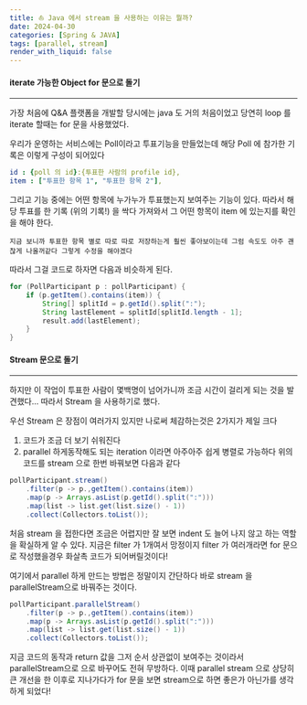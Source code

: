```yaml
---
title: ⛵ Java 에서 stream 을 사용하는 이유는 뭘까?
date: 2024-04-30
categories: [Spring & JAVA]
tags: [parallel, stream]
render_with_liquid: false
---
```

#### iterate 가능한 Object for 문으로 돌기
---
가장 처음에 Q&A 플랫폼을 개발할 당시에는 java 도 거의 처음이었고 당연히 loop 를 iterate 할때는 for 문을 사용했었다.

우리가 운영하는 서비스에는 Poll이라고 투표기능을 만들었는데 해당 Poll 에 참가한 기록은 이렇게 구성이 되어있다

```yml
id : {poll 의 id}:{투표한 사람의 profile id},
item : ["투표한 항목 1", "투표한 항목 2"],
```

그리고 기능 중에는 어떤 항목에 누가누가 투표했는지 보여주는 기능이 있다.
따라서 해당 투표를 한 기록 (위의 기록!) 을 싹다 가져와서 그 어떤 항목이 item 에 있는지를 확인을 해야 한다.

`지금 보니까 투표한 항목 별로 따로 따로 저장하는게 훨씬 좋아보이는데 그럼 속도도 아주 괜찮게 나올꺼같다 그렇게 수정을 해야겠다`

따라서 그걸 코드로 하자면 다음과 비슷하게 된다.
```java
for (PollParticipant p : pollParticipant) {
    if (p.getItem().contains(item)) {
        String[] splitId = p.getId().split(":");
        String lastElement = splitId[splitId.length - 1];
        result.add(lastElement);
    }
}
```


#### Stream 문으로 돌기
---
하지만 이 작업이 투표한 사람이 몇백명이 넘어가니까 조금 시간이 걸리게 되는 것을 발견했다...
따라서 Stream 을 사용하기로 했다.

우선 Stream 은 장점이 여러가지 있지만 나로써 체감하는것은 2가지가 제일 크다
1. 코드가 조금 더 보기 쉬워진다
2. parallel 하게동작해도 되는 iteration 이라면 아주아주 쉽게 병렬로 가능하다
위의 코드를 stream 으로 한번 바꿔보면 다음과 같다

```java
pollParticipant.stream()
	.filter(p -> p.,getItem().contains(item))
	.map(p -> Arrays.asList(p.getId().split(":")))
	.map(list -> list.get(list.size() - 1))
	.collect(Collectors.toList());
```

처음 stream 을 접한다면 조금은 어렵지만 잘 보면 indent 도 늘어 나지 않고 하는 역할을 확실하게 알 수 있다.
지금은 filter 가 1개여서 망정이지 filter 가 여러개라면 for 문으로 작성했을경우 화살촉 코드가 되어버릴것이다!

여기에서 parallel 하게 만드는 방법은 정말이지 간단하다 바로 stream 을 parallelStream으로 바꿔주는 것이다. 

```java
pollParticipant.parallelStream()
	.filter(p -> p.,getItem().contains(item))
	.map(p -> Arrays.asList(p.getId().split(":")))
	.map(list -> list.get(list.size() - 1))
	.collect(Collectors.toList());
```

지금 코드의 동작과 return 값을 그저 순서 상관없이 보여주는 것이라서 parallelStream으로 으로 바꾸어도 전혀 무방하다. 
이때 parallel stream 으로 상당히 큰 개선을 한 이후로 지나가다가 for 문을 보면 stream으로 하면 좋은가 아닌가를 생각하게 되었다!